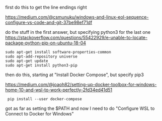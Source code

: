 first do this to get the line endings right 

https://medium.com/@csmunuku/windows-and-linux-eol-sequence-configure-vs-code-and-git-37be98ef71df

do the stuff in the first answer, but specifying python3 for the last one
https://stackoverflow.com/questions/55422929/e-unable-to-locate-package-python-pip-on-ubuntu-18-04

```
sudo apt-get install software-properties-common
sudo apt-add-repository universe
sudo apt-get update
sudo apt-get install python3-pip
```

then do this, starting at "Install Docker Compose", but specify pip3

https://medium.com/@joaoh82/setting-up-docker-toolbox-for-windows-home-10-and-wsl-to-work-perfectly-2fd34ed41d51

```
 pip install --user docker-compose
```

got as far as setting the $PATH and now I need to do "Configure WSL to Connect to Docker for Windows"